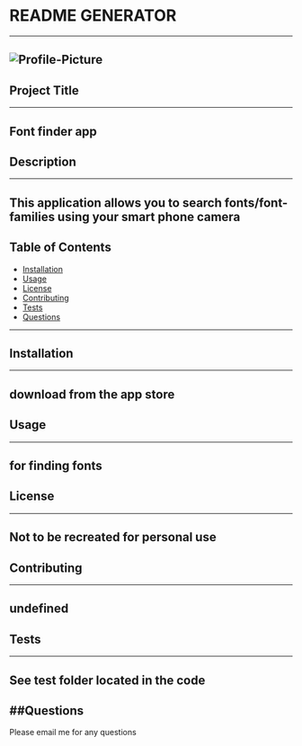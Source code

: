 
# README GENERATOR
-------------------------
![Profile-Picture](https://avatars1.githubusercontent.com/u/59778940?v=4)
-------------------------
## Project Title
-------------------------
Font finder app
-------------------------
## Description
-------------------------
This application allows you to search fonts/font-families using your smart phone camera
------------------------- 
## Table of Contents
* [Installation](#Installation)
* [Usage](#Usage)
* [License](#License)
* [Contributing](#Contributing)
* [Tests](#Tests)
* [Questions](#Questions)
---------------------------
## Installation
---------------------------
download from the app store
---------------------------
## Usage
---------------------------
for finding fonts 
---------------------------
## License
---------------------------
Not to be recreated for personal use
---------------------------
## Contributing
---------------------------
undefined
---------------------------
## Tests
---------------------------
See test folder located in the code
---------------------------
##Questions
---------------------------
Please email me for any questions
            